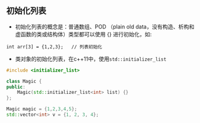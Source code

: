 ## 初始化列表

- 初始化列表的概念是：普通数组、POD （plain old data，没有构造、析构和虚函数的类或结构体）类型都可以使用 {} 进行初始化，如:

```
int arr[3] = {1,2,3};   // 列表初始化
```

- 类对象的初始化列表，在c++11中，使用`std::initializer_list`

```cpp
#include <initializer_list>

class Magic {
public:
    Magic(std::initializer_list<int> list) {}
};

Magic magic = {1,2,3,4,5};
std::vector<int> v = {1, 2, 3, 4};
```


